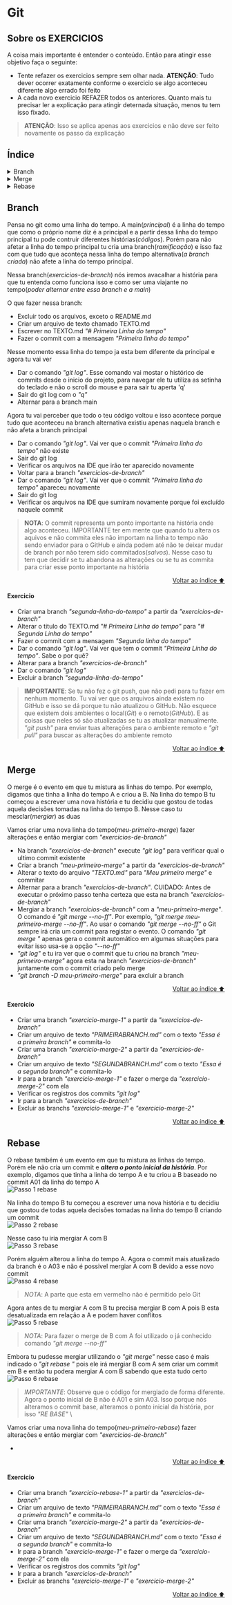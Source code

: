 # Git

## Sobre os EXERCICIOS

A coisa mais importante é entender o conteúdo. Então para atingir esse objetivo faça o seguinte:

- Tente refazer os exercicios sempre sem olhar nada. **ATENÇÃO**: Tudo dever ocorrer exatamente conforme o exercicio se algo aconteceu diferente algo errado foi feito
- A cada novo exercicio REFAZER todos os anteriores. Quanto mais tu precisar ler a explicação para atingir deternada situação, menos tu tem isso fixado.

> **ATENÇÃO**: Isso se aplica apenas aos exercicios e não deve ser feito novamente os passo da explicação

## Índice

<details>
  <summary>Branch</summary>

&emsp;&emsp;[Explicação](#branch)\
&emsp;&emsp;[Exercicio](#exercicio)

</details>

<details>
  <summary>Merge</summary>

&emsp;&emsp;[Explicação](#merge)\
&emsp;&emsp;[Exercicio](#exercicio-1)

</details>

<details>
  <summary>Rebase</summary>

&emsp;&emsp;[Explicação](#rebase)\
&emsp;&emsp;[Exercicio](#exercicio-2)

</details>

## Branch

Pensa no git como uma linha do tempo. A main(_principal_) é a linha do tempo que como o próprio nome diz é a principal e a partir dessa linha do tempo principal tu pode contruir diferentes histórias(_códigos_). Porém para não afetar a linha do tempo principal tu cria uma branch(_ramificação_) e isso faz com que tudo que aconteça nessa linha do tempo alternativa(_a branch criada_) não afete a linha do tempo principal.

Nessa branch(_exercicios-de-branch_) nós iremos avacalhar a história para que tu entenda como funciona isso e como ser uma viajante no tempo(_poder alternar entre essa branch e a main_)

O que fazer nessa branch:

- Excluir todo os arquivos, exceto o README.md
- Criar um arquivo de texto chamado TEXTO.md
- Escrever no TEXTO.md _"# Primeira Linha do tempo"_
- Fazer o commit com a mensagem _"Primeira linha do tempo"_

Nesse momento essa linha do tempo ja esta bem diferente da principal e agora tu vai ver

- Dar o comando _"git log"_. Esse comando vai mostar o histórico de commits desde o inicio do projeto, para navegar ele tu utiliza as setinha do teclado e não o scroll do mouse e para sair tu aperta 'q'
- Sair do git log com o _"q"_
- Alternar para a branch main

Agora tu vai perceber que todo o teu código voltou e isso acontece porque tudo que aconteceu na branch alternativa existiu apenas naquela branch e não afeta a branch principal

- Dar o comando _"git log"_. Vai ver que o commit _"Primeira linha do tempo"_ não existe
- Sair do git log
- Verificar os arquivos na IDE que irão ter aparecido novamente
- Voltar para a branch _"exercicios-de-branch"_
- Dar o comando _"git log"_. Vai ver que o commit _"Primeira linha do tempo"_ apareceu novamente
- Sair do git log
- Verificar os arquivos na IDE que sumiram novamente porque foi excluído naquele commit

> **NOTA**: O commit representa um ponto importante na história onde algo aconteceu. IMPORTANTE ter em mente que quando tu altera os aquivos e não commita eles não importam na linha to tempo não sendo enviador para o GitHub e ainda podem até não te deixar mudar de branch por não terem sido commitados(_salvos_). Nesse caso tu tem que decidir se tu abandona as alterações ou se tu as commita para criar esse ponto importante na história

<p align="right"><a href="#índice">Voltar ao índice ⬆️ </a></p>

#### Exercicio

- Criar uma branch _"segunda-linha-do-tempo"_ a partir da _"exercicios-de-branch"_
- Alterar o titulo do TEXTO.md _"# Primeira Linha do tempo"_ para _"# Segunda Linha do tempo"_
- Fazer o commit com a mensagem _"Segunda linha do tempo"_
- Dar o comando _"git log"_. Vai ver que tem o commit _"Primeira Linha do tempo"_. Sabe o por quê?
- Alterar para a branch _"exercicios-de-branch"_
- Dar o comando _"git log"_
- Excluir a branch _"segunda-linha-do-tempo"_

> **IMPORTANTE**: Se tu não fez o git push, que não pedi para tu fazer em nenhum momento. Tu vai ver que os arquivos ainda existem no GitHub e isso se dá porque tu não atualizou o GitHub. Não esquece que existem dois ambientes o local(_Git_) e o remoto(_GitHub_). E as coisas que neles só são atualizadas se tu as atualizar manualmente. _"git push"_ para enviar tuas alterações para o ambiente remoto e _"git pull"_ para buscar as alterações do ambiente remoto

<p align="right"><a href="#índice">Voltar ao índice ⬆️ </a></p>

## Merge

O merge é o evento em que tu mistura as linhas do tempo. Por exemplo, digamos que tinha a linha do tempo A e criou a B. Na linha do tempo B tu começou a escrever uma nova história e tu decidiu que gostou de todas aquela decisões tomadas na linha do tempo B. Nesse caso tu mesclar(_mergiar_) as duas

Vamos criar uma nova linha do tempo(_meu-primeiro-merge_) fazer alterações e então mergiar com _"exercicios-de-branch"_

- Na branch _"exercicios-de-branch"_ execute _"git log"_ para verificar qual o ultimo commit existente
- Criar a branch _"meu-primeiro-merge"_ a partir da _"exercicios-de-branch"_
- Alterar o texto do arquivo _"TEXTO.md"_ para _"Meu primeiro merge"_ e commitar
- Alternar para a branch _"exercicios-de-branch"_. CUIDADO: Antes de executar o próximo passo tenha certeza que esta na branch _"exercicios-de-branch"_
- Mergiar a branch _"exercicios-de-branch"_ com a _"meu-primeiro-merge"_. O comando é _"git merge <nome-da-branch> --no-ff"_. Por exemplo, _"git merge meu-primeiro-merge --no-ff"_. Ao usar o comando _"git merge <nome-da-branch> --no-ff"_ o Git sempre irá cria um commit para registar o evento. O comando _"git merge <nome-da-branch>"_ apenas gera o commit automático em algumas situações para evitar isso usa-se a opção _"--no-ff"_
- _"git log"_ e tu ira ver que o commit que tu criou na branch _"meu-primeiro-merge"_ agora esta na branch _"exercicios-de-branch"_ juntamente com o commit criado pelo merge
- _"git branch -D meu-primeiro-merge"_ para excluir a branch

<p align="right"><a href="#índice">Voltar ao índice ⬆️ </a></p>

#### Exercicio

- Criar uma branch _"exercicio-merge-1"_ a partir da _"exercicios-de-branch"_
- Criar um arquivo de texto _"PRIMEIRABRANCH.md"_ com o texto _"Essa é a primeira branch"_ e commita-lo
- Criar uma branch _"exercicio-merge-2"_ a partir da _"exercicios-de-branch"_
- Criar um arquivo de texto _"SEGUNDABRANCH.md"_ com o texto _"Essa é a segunda branch"_ e commita-lo
- Ir para a branch _"exercicio-merge-1"_ e fazer o merge da _"exercicio-merge-2"_ com ela
- Verificar os registros dos commits _"git log"_
- Ir para a branch _"exercicios-de-branch"_
- Excluir as branchs _"exercicio-merge-1"_ e _"exercicio-merge-2"_

<p align="right"><a href="#índice">Voltar ao índice ⬆️ </a></p>

## Rebase

O rebase também é um evento em que tu mistura as linhas do tempo. Porém ele não cria um commit e **_altera o ponto inicial da história_**. Por exemplo, digamos que tinha a linha do tempo A e tu criou a B baseado no commit A01 da linha do tempo A \
![Passo 1 rebase](./assets/rebase-1.png)

Na linha do tempo B tu começou a escrever uma nova história e tu decidiu que gostou de todas aquela decisões tomadas na linha do tempo B criando um commit \
![Passo 2 rebase](./assets/rebase-2.png)

Nesse caso tu iria mergiar A com B \
![Passo 3 rebase](./assets/rebase-3.png)

Porém alguém alterou a linha do tempo A. Agora o commit mais atualizado da branch é o A03 e não é possivel mergiar A com B devido a esse novo commit \
![Passo 4 rebase](./assets/rebase-4.png)

> _NOTA_: A parte que esta em vermelho não é permitido pelo Git

Agora antes de tu mergiar A com B tu precisa mergiar B com A pois B esta desatualizada em relação a A e podem haver conflitos \
![Passo 5 rebase](./assets/rebase-5.png)

> _NOTA_: Para fazer o merge de B com A foi utilizado o já conhecido comando _"git merge <nome-da-branch> --no-ff"_

Embora tu pudesse mergiar utilizando o _"git merge"_ nesse caso é mais indicado o _"git rebase <nome-da-branch>"_ pois ele irá mergiar B com A sem criar um commit em B e então tu podera mergiar A com B sabendo que esta tudo certo \
![Passo 6 rebase](./assets/rebase-6.png)

> _IMPORTANTE_: Observe que o código for mergiado de forma diferente. Agora o ponto inicial de B não é A01 e sim A03. Isso porque nós alteramos o commit base, alteramos o ponto inicial da história, por isso _"RE BASE"_ \

Vamos criar uma nova linha do tempo(_meu-primeiro-rebase_) fazer alterações e então mergiar com _"exercicios-de-branch"_

-

<p align="right"><a href="#índice">Voltar ao índice ⬆️ </a></p>

#### Exercicio

- Criar uma branch _"exercicio-rebase-1"_ a partir da _"exercicios-de-branch"_
- Criar um arquivo de texto _"PRIMEIRABRANCH.md"_ com o texto _"Essa é a primeira branch"_ e commita-lo
- Criar uma branch _"exercicio-merge-2"_ a partir da _"exercicios-de-branch"_
- Criar um arquivo de texto _"SEGUNDABRANCH.md"_ com o texto _"Essa é a segunda branch"_ e commita-lo
- Ir para a branch _"exercicio-merge-1"_ e fazer o merge da _"exercicio-merge-2"_ com ela
- Verificar os registros dos commits _"git log"_
- Ir para a branch _"exercicios-de-branch"_
- Excluir as branchs _"exercicio-merge-1"_ e _"exercicio-merge-2"_

<p align="right"><a href="#índice">Voltar ao índice ⬆️ </a></p>
